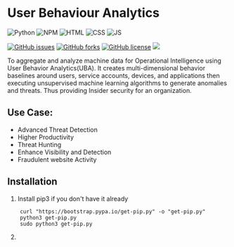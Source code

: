 # User Behaviour Analytics


![Python](https://alibahaari.github.io/Badge/Python.png)  ![NPM](https://alibahaari.github.io/Badge/npm.png)		![HTML](https://alibahaari.github.io/Badge/HTML.png)		![CSS](https://alibahaari.github.io/Badge/JavaScript.png)   ![JS](https://alibahaari.github.io/Badge/CSS.png)


<a href="https://github.com/kaiiyer/UBA/issues"><img alt="GitHub issues" src="https://img.shields.io/github/issues/kaiiyer/UBA"></a>
<a href="https://github.com/kaiiyer/UBA/network"><img alt="GitHub forks" src="https://img.shields.io/github/forks/kaiiyer/UBA"></a>
<a href="https://github.com/kaiiyer/UBA/blob/master/LICENSE"><img alt="GitHub license" src="https://img.shields.io/github/license/kaiiyer/UBA"></a>
<a href="https://github.com/kaiiyer/UBA/graphs/contributors" alt="Contributors">
<img src="https://img.shields.io/github/contributors/kaiiyer/UBA" /></a>

To aggregate and analyze machine data for Operational Intelligence using User Behavior Analytics(UBA). It creates multi-dimensional behavior baselines around users, service accounts, devices, and applications then executing unsupervised machine learning algorithms to generate anomalies and threats. Thus providing Insider security for an organization.

## Use Case:	
 - Advanced Threat Detection
 - Higher Productivity
 - Threat Hunting
 - Enhance Visibility and Detection
 - Fraudulent website Activity

## Installation

1. Install pip3 if you don't have it already
```    
    curl "https://bootstrap.pypa.io/get-pip.py" -o "get-pip.py"
    python3 get-pip.py     
    sudo python3 get-pip.py
```

2. 
```pip3 install requirements.txt
```
